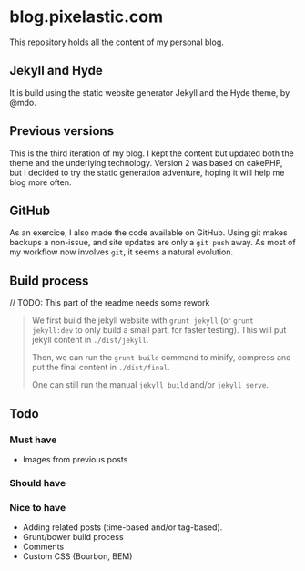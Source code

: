 # blog.pixelastic.com

This repository holds all the content of my personal blog. 

## Jekyll and Hyde

It is build using the static website generator Jekyll and the Hyde theme, by
@mdo.

## Previous versions

This is the third iteration of my blog. I kept the content but updated both the
theme and the underlying technology. Version 2 was based on cakePHP, but
I decided to try the static generation adventure, hoping it will help me blog
more often.

## GitHub

As an exercice, I also made the code available on GitHub. Using git makes
backups a non-issue, and site updates are only a `git push` away. As most of my
workflow now involves `git`, it seems a natural evolution.


## Build process

// TODO: This part of the readme needs some rework

> We first build the jekyll website with `grunt jekyll` (or `grunt jekyll:dev` to
> only build a small part, for faster testing). This will put jekyll content in
> `./dist/jekyll`.
> 
> Then, we can run the `grunt build` command to minify, compress and put the
> final content in `./dist/final`.
> 
> One can still run the manual `jekyll build` and/or `jekyll serve`.

## Todo

### Must have
- Images from previous posts

### Should have

### Nice to have
- Adding related posts (time-based and/or tag-based).
- Grunt/bower build process
- Comments
- Custom CSS (Bourbon, BEM)
